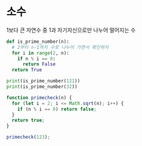 # 소수

1보다 큰 자연수 중 1과 자기자신으로만 나누어 떨어지는 수

```py
def is_prime_number(n):
  # 2부터 n-1까지 수로 나누어 가면서 확인하자
  for i in range(2, n):
    if n % i == 0:
      return False
  return True

print(is_prime_number(121))
print(is_prime_number(32))
```

```js
function primecheck(n) {
  for (let i = 2; i <= Math.sqrt(n); i++) {
    if (n % i == 0) return false;
  }
  return true;
}

primecheck(123);
```
